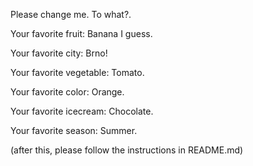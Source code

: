 

Please change me. To what?.



Your favorite fruit: Banana I guess.

Your favorite city: Brno!

Your favorite vegetable: Tomato.

Your favorite color: Orange.

Your favorite icecream: Chocolate.

Your favorite season: Summer.


(after this, please follow the instructions in README.md)


